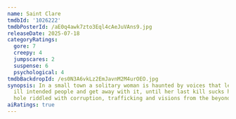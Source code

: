 ```yaml
---
name: Saint Clare
tmdbId: '1026222'
tmdbPosterId: /aE0q4awk7zto3Eql4cAeJuVAns9.jpg
releaseDate: 2025-07-18
categoryRatings:
  gore: 7
  creepy: 4
  jumpscares: 2
  suspense: 6
  psychological: 4
tmdbBackdropId: /es0N3A6vkLz2EmJavnM2M4urOEO.jpg
synopsis: In a small town a solitary woman is haunted by voices that lead her to assassinate
  ill intended people and get away with it, until her last kill sucks her down a rabbit
  hole riddled with corruption, trafficking and visions from the beyond.
aiRatings: true
---
```



